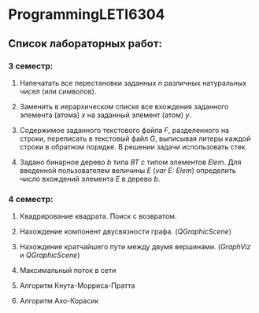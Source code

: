 # ProgrammingLETI6304

## Список лабораторных работ:


### 3 семестр:

1. Напечатать все перестановки заданных *n* различных натуральных чисел (или символов).

2. Заменить в иерархическом списке все вхождения заданного элемента (атома) *x* на заданный элемент (атом) *y*.

3. Содержимое заданного текстового файла *F*, разделенного на строки, переписать в текстовый файл *G*, выписывая литеры каждой строки в обратном порядке. В решении задачи использовать стек.

4. Задано бинарное дерево *b* типа *ВТ* с типом элементов *Elem*. Для введенной пользователем величины *Е* (*var E: Elem*) определить число вхождений элемента *Е* в дерево *b*.




### 4 семестр:

1. Квадрирование квадрата. Поиск с возвратом.

2. Нахождение компонент двусвязности графа. (*QGraphicScene*)

3. Нахождение кратчайшего пути между двумя вершинами. (*GraphViz* и *QGraphicScene*)

4. Максимальный поток в сети

5. Алгоритм Кнута-Морриса-Пратта

6. Алгоритм Ахо-Корасик
